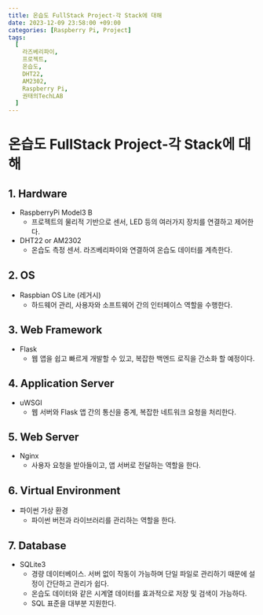 ```yaml
---
title: 온습도 FullStack Project-각 Stack에 대해
date: 2023-12-09 23:58:00 +09:00
categories: [Raspberry Pi, Project]
tags:
  [
    라즈베리파이,
    프로젝트,
    온습도,
    DHT22,
    AM2302,
    Raspberry Pi,
    권태의TechLAB
  ]
---
```


# 온습도 FullStack Project-각 Stack에 대해

## 1. Hardware
- RaspberryPi Model3 B
  - 프로젝트의 물리적 기반으로 센서, LED 등의 여러가지 장치를 연결하고 제어한다.
- DHT22 or AM2302
  - 온습도 측정 센서. 라즈베리파이와 연결하여 온습도 데이터를 계측한다.

## 2. OS
- Raspbian OS Lite (레거시)
  - 하드웨어 관리, 사용자와 소프트웨어 간의 인터페이스 역할을 수행한다.

## 3. Web Framework
- Flask
  - 웹 앱을 쉽고 빠르게 개발할 수 있고, 복잡한 백엔드 로직을 간소화 할 예정이다.

## 4. Application Server
- uWSGI
  - 웹 서버와 Flask 앱 간의 통신을 중계, 복잡한 네트워크 요청을 처리한다.

## 5. Web Server
- Nginx
  - 사용자 요청을 받아들이고, 앱 서버로 전달하는 역할을 한다.

## 6. Virtual Environment
- 파이썬 가상 환경
  - 파이썬 버전과 라이브러리를 관리하는 역할을 한다.

## 7. Database
- SQLite3
  - 경량 데이터베이스. 서버 없이 작동이 가능하며 단일 파일로 관리하기 때문에 설정이 간단하고 관리가 쉽다.
  - 온습도 데이터와 같은 시계열 데이터를 효과적으로 저장 및 검색이 가능하다.
  - SQL 표준을 대부분 지원한다.